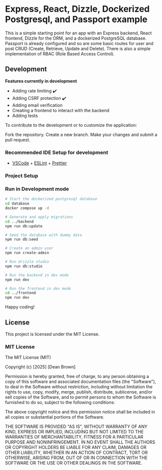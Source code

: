 # Express, React, Dizzle, Dockerized Postgresql, and Passport example

This is a simple starting point for an app with an Express backend, React frontend, Dizzle for the ORM, and a dockerized PostgreSQL database. Passport is already configured and so are some basic routes for user and post CRUD (Create, Retrieve, Update and Delete). There is also a simple implementation of RBAC (Role Based Access Control).

## Development

**Features currently in development**
- Adding rate limiting ✔️
- Adding CSRF protection ✔️
- Adding email verification
- Creating a frontend to interact with the backend
- Adding tests

To contribute to the development or to customize the application:

Fork the repository.
Create a new branch.
Make your changes and submit a pull request.

### Recommended IDE Setup for development

- [VSCode](https://code.visualstudio.com/) + [ESLint](https://marketplace.visualstudio.com/items?itemName=dbaeumer.vscode-eslint) + [Prettier](https://marketplace.visualstudio.com/items?itemName=esbenp.prettier-vscode)

### Project Setup

### Run in Development mode

```bash
# Start the dockerized postgresql database
cd database
docker compose up -d

# Generate and apply migrations
cd ../backend
npm run db:update

# Seed the database with dummy data
npm run db:seed

# Create an admin user
npm run create-admin

# Run drizzle studio
npm run db:studio

# Run the backend in dev mode
npm run dev

# Run the frontend in dev mode
cd ../frontend
npm run dev
```

Happy coding!

## License

This project is licensed under the MIT License.

### MIT License

The MIT License (MIT)

Copyright (c) [2025] [Dean Brown]

Permission is hereby granted, free of charge, to any person obtaining a copy
of this software and associated documentation files (the "Software"), to deal
in the Software without restriction, including without limitation the rights
to use, copy, modify, merge, publish, distribute, sublicense, and/or sell
copies of the Software, and to permit persons to whom the Software is
furnished to do so, subject to the following conditions:

The above copyright notice and this permission notice shall be included in all
copies or substantial portions of the Software.

THE SOFTWARE IS PROVIDED "AS IS", WITHOUT WARRANTY OF ANY KIND, EXPRESS OR
IMPLIED, INCLUDING BUT NOT LIMITED TO THE WARRANTIES OF MERCHANTABILITY,
FITNESS FOR A PARTICULAR PURPOSE AND NONINFRINGEMENT. IN NO EVENT SHALL THE
AUTHORS OR COPYRIGHT HOLDERS BE LIABLE FOR ANY CLAIM, DAMAGES OR OTHER
LIABILITY, WHETHER IN AN ACTION OF CONTRACT, TORT OR OTHERWISE, ARISING FROM,
OUT OF OR IN CONNECTION WITH THE SOFTWARE OR THE USE OR OTHER DEALINGS IN THE
SOFTWARE.





